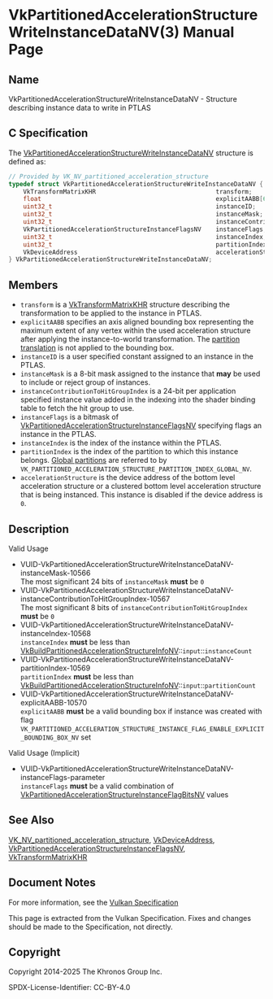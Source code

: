 # VkPartitionedAccelerationStructureWriteInstanceDataNV(3) Manual Page

## Name

VkPartitionedAccelerationStructureWriteInstanceDataNV - Structure describing instance data to write in PTLAS



## [](#_c_specification)C Specification

The [VkPartitionedAccelerationStructureWriteInstanceDataNV](https://registry.khronos.org/vulkan/specs/latest/man/html/VkPartitionedAccelerationStructureWriteInstanceDataNV.html) structure is defined as:

```c++
// Provided by VK_NV_partitioned_acceleration_structure
typedef struct VkPartitionedAccelerationStructureWriteInstanceDataNV {
    VkTransformMatrixKHR                                 transform;
    float                                                explicitAABB[6];
    uint32_t                                             instanceID;
    uint32_t                                             instanceMask;
    uint32_t                                             instanceContributionToHitGroupIndex;
    VkPartitionedAccelerationStructureInstanceFlagsNV    instanceFlags;
    uint32_t                                             instanceIndex;
    uint32_t                                             partitionIndex;
    VkDeviceAddress                                      accelerationStructure;
} VkPartitionedAccelerationStructureWriteInstanceDataNV;
```

## [](#_members)Members

- `transform` is a [VkTransformMatrixKHR](https://registry.khronos.org/vulkan/specs/latest/man/html/VkTransformMatrixKHR.html) structure describing the transformation to be applied to the instance in PTLAS.
- `explicitAABB` specifies an axis aligned bounding box representing the maximum extent of any vertex within the used acceleration structure after applying the instance-to-world transformation. The [partition translation](https://registry.khronos.org/vulkan/specs/latest/html/vkspec.html#ptlas-partition-translation) is not applied to the bounding box.
- `instanceID` is a user specified constant assigned to an instance in the PTLAS.
- `instanceMask` is a 8-bit mask assigned to the instance that **may** be used to include or reject group of instances.
- `instanceContributionToHitGroupIndex` is a 24-bit per application specified instance value added in the indexing into the shader binding table to fetch the hit group to use.
- `instanceFlags` is a bitmask of [VkPartitionedAccelerationStructureInstanceFlagsNV](https://registry.khronos.org/vulkan/specs/latest/man/html/VkPartitionedAccelerationStructureInstanceFlagsNV.html) specifying flags an instance in the PTLAS.
- `instanceIndex` is the index of the instance within the PTLAS.
- `partitionIndex` is the index of the partition to which this instance belongs. [Global partitions](https://registry.khronos.org/vulkan/specs/latest/html/vkspec.html#ptlas-global-partition) are referred to by `VK_PARTITIONED_ACCELERATION_STRUCTURE_PARTITION_INDEX_GLOBAL_NV`.
- `accelerationStructure` is the device address of the bottom level acceleration structure or a clustered bottom level acceleration structure that is being instanced. This instance is disabled if the device address is `0`.

## [](#_description)Description

Valid Usage

- [](#VUID-VkPartitionedAccelerationStructureWriteInstanceDataNV-instanceMask-10566)VUID-VkPartitionedAccelerationStructureWriteInstanceDataNV-instanceMask-10566  
  The most significant 24 bits of `instanceMask` **must** be `0`
- [](#VUID-VkPartitionedAccelerationStructureWriteInstanceDataNV-instanceContributionToHitGroupIndex-10567)VUID-VkPartitionedAccelerationStructureWriteInstanceDataNV-instanceContributionToHitGroupIndex-10567  
  The most significant 8 bits of `instanceContributionToHitGroupIndex` **must** be `0`
- [](#VUID-VkPartitionedAccelerationStructureWriteInstanceDataNV-instanceIndex-10568)VUID-VkPartitionedAccelerationStructureWriteInstanceDataNV-instanceIndex-10568  
  `instanceIndex` **must** be less than [VkBuildPartitionedAccelerationStructureInfoNV](https://registry.khronos.org/vulkan/specs/latest/man/html/VkBuildPartitionedAccelerationStructureInfoNV.html)::`input`::`instanceCount`
- [](#VUID-VkPartitionedAccelerationStructureWriteInstanceDataNV-partitionIndex-10569)VUID-VkPartitionedAccelerationStructureWriteInstanceDataNV-partitionIndex-10569  
  `partitionIndex` **must** be less than [VkBuildPartitionedAccelerationStructureInfoNV](https://registry.khronos.org/vulkan/specs/latest/man/html/VkBuildPartitionedAccelerationStructureInfoNV.html)::`input`::`partitionCount`
- [](#VUID-VkPartitionedAccelerationStructureWriteInstanceDataNV-explicitAABB-10570)VUID-VkPartitionedAccelerationStructureWriteInstanceDataNV-explicitAABB-10570  
  `explicitAABB` **must** be a valid bounding box if instance was created with flag `VK_PARTITIONED_ACCELERATION_STRUCTURE_INSTANCE_FLAG_ENABLE_EXPLICIT_BOUNDING_BOX_NV` set

Valid Usage (Implicit)

- [](#VUID-VkPartitionedAccelerationStructureWriteInstanceDataNV-instanceFlags-parameter)VUID-VkPartitionedAccelerationStructureWriteInstanceDataNV-instanceFlags-parameter  
  `instanceFlags` **must** be a valid combination of [VkPartitionedAccelerationStructureInstanceFlagBitsNV](https://registry.khronos.org/vulkan/specs/latest/man/html/VkPartitionedAccelerationStructureInstanceFlagBitsNV.html) values

## [](#_see_also)See Also

[VK\_NV\_partitioned\_acceleration\_structure](https://registry.khronos.org/vulkan/specs/latest/man/html/VK_NV_partitioned_acceleration_structure.html), [VkDeviceAddress](https://registry.khronos.org/vulkan/specs/latest/man/html/VkDeviceAddress.html), [VkPartitionedAccelerationStructureInstanceFlagsNV](https://registry.khronos.org/vulkan/specs/latest/man/html/VkPartitionedAccelerationStructureInstanceFlagsNV.html), [VkTransformMatrixKHR](https://registry.khronos.org/vulkan/specs/latest/man/html/VkTransformMatrixKHR.html)

## [](#_document_notes)Document Notes

For more information, see the [Vulkan Specification](https://registry.khronos.org/vulkan/specs/latest/html/vkspec.html#VkPartitionedAccelerationStructureWriteInstanceDataNV)

This page is extracted from the Vulkan Specification. Fixes and changes should be made to the Specification, not directly.

## [](#_copyright)Copyright

Copyright 2014-2025 The Khronos Group Inc.

SPDX-License-Identifier: CC-BY-4.0